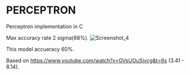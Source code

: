 # PERCEPTRON
Perceptron implementation in C


Max accuracy rate 2 sigma(68%).
![Screenshot_4](https://github.com/BlagojeBlagojevic/PERCEPTRON/assets/100707842/fad2033b-632e-4c02-867e-74b012785ea3)


This model accueracy 60%.

Based on https://www.youtube.com/watch?v=GVsUOuSjvcg&t=6s  (3.41 - 8.14).




